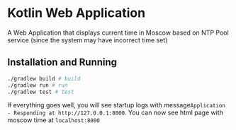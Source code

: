 # Kotlin Web Application

A Web Application that displays current time in Moscow based on NTP Pool service (since the system may have incorrect time set)

## Installation and Running

```bash
./gradlew build # build
./gradlew run # run
./gradlew test # test
```

If everything goes well, you will see startup logs with message`Application - Responding at http://127.0.0.1:8000`. You can now see html page with moscow time at `localhost:8000`
